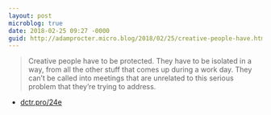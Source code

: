 ```yaml
---
layout: post
microblog: true
date: 2018-02-25 09:27 -0000
guid: http://adamprocter.micro.blog/2018/02/25/creative-people-have.html
---
```

> Creative people have to be protected. They have to be isolated in a way, from all the other stuff that comes up during a work day. They can’t be called into meetings that are unrelated to this serious problem that they’re trying to address.  

- [dctr.pro/24e](http://dctr.pro/24e)
